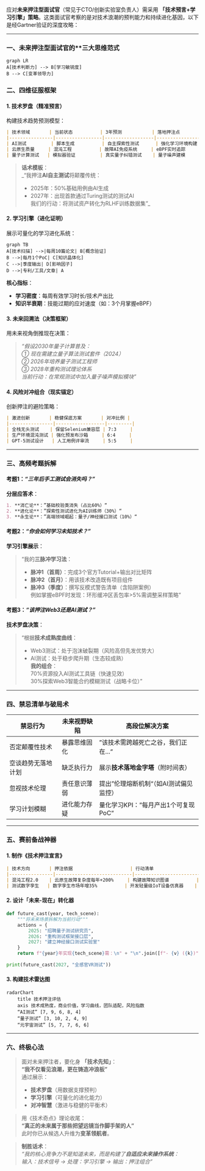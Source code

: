 应对**未来押注型面试官**（常见于CTO/创新实验室负责人）需采用 **「技术预言+学习引擎」策略**。这类面试官考察的是对技术浪潮的预判能力和持续进化基因，以下是经Gartner验证的深度攻略：

---

### 一、未来押注型面试官的**三大思维范式
```mermaid
graph LR
A[技术判断力] --> B[学习敏锐度]
B --> C[变革领导力]
```

### 二、**四维征服框架**
#### 1. **技术罗盘（精准预言）**
构建技术趋势预测模型：
```markdown
| 技术领域       | 当前状态          | 3年预测           | 落地押注点        | 风险对冲策略      |
|----------------|-----------------|------------------|-----------------|-----------------|
| AI测试         | 脚本生成          | 自主探索性测试      | 强化学习环境构建   | 保留人工审查层    |
| 云原生质量     | 混沌工程          | 故障AI免疫系统     | eBPF实时追踪      | 虚拟机冷备方案    |
| 量子计算测试   | 模拟器验证         | 真实量子纠错测试    | 量子噪声建模       | 经典算法降级通路  |
```

> **话术模板**：  
> _“我押注**AI自主测试**将颠覆传统：  
> - 2025年：50%基础用例由AI生成  
> - 2027年：出现首款通过Turing测试的测试AI  
> 我们的行动：将测试资产转化为RLHF训练数据集”_

#### 2. **学习引擎（进化证明）**
展示可量化的学习进化系统：
```mermaid
graph TB
A[技术扫描] -->|每周10篇论文| B[概念验证]
B -->|每月1个PoC| C[知识晶体化]
C -->|季度输出| D[影响因子]
D -->|专利/工具/文章| A
```
**核心指标**：  
- **学习密度**：每周有效学习时长/技术产出比  
- **知识半衰期**：技能过期的应对速度（如：3个月掌握eBPF）

#### 3. **未来回溯法（决策框架）**
用未来视角倒推现在决策：
> _“假设2030年量子计算普及：  
> ① 现在需建立量子算法测试套件（2024）  
> ② 2026年培养量子测试工程师  
> ③ 2028年重构测试理论体系  
> 当前行动：在常规测试中加入量子噪声模拟模块”_

#### 4. **风险对冲组合（现实锚定）**
创新押注的避险策略：
```markdown
| 激进创新       | 稳健保底方案       | 对冲比例 |
|----------------|------------------|---------|
| 全栈无头测试    | 保留Selenium兼容层 | 7:3     |
| 生产环境混沌测试 | 强化预发布沙箱     | 6:4     |
| GPT-5测试设计   | 人工用例评审流     | 5:5     |
```

---

### 三、**高频考题拆解**
#### **考题1**：_“三年后手工测试会消失吗？”_
**分层应答术**：  
```markdown
1. **消亡论**：”基础校验类消失（占比60%）“
2. **进化论**：”探索性测试进化为AI训练师（30%）“
3. **永生论**：”高端领域崛起：量子/神经接口测试（10%）“
```

#### **考题2**：_“你会如何学习未知技术？”_
**学习引擎展示**：  
> “我的**三脉冲学习法**：  
> - **脉冲1（首周）**：完成3个官方Tutorial+输出对比矩阵  
> - **脉冲2（首月）**：用该技术改造既有项目组件  
> - **脉冲3（季度）**：撰写反模式警告清单（含陷阱案例）  
> 例如掌握eBPF时发现：环形缓冲区丢包率>5%需调整采样策略”

#### **考题3**：_“该押注Web3还是AI测试？”_
**技术罗盘决策**：  
> “根据**技术成熟度曲线**：  
> - Web3测试：处于泡沫破裂期（风险高但先发优势大）  
> - AI测试：处于稳步爬升期（生态较成熟）  
> **我的组合**：  
> 70%资源投入AI测试工具链（快速见效）  
> 30%探索Web3智能合约模糊测试（战略卡位）”

---

### 四、**禁忌清单与破局术**
| 禁忌行为           | 未来视野缺陷 | 高段位解决方案                         |
| ------------------ | ------------ | -------------------------------------- |
| 否定颠覆性技术     | 暴露思维固化 | ”该技术需跨越死亡之谷，我们正在...“    |
| 空谈趋势无落地计划 | 缺乏执行力   | 展示**技术落地金字塔**（附时间表）     |
| 忽视技术伦理       | 责任意识薄弱 | 提出”伦理熔断机制“（如AI测试偏见监控） |
| 学习计划模糊       | 进化能力存疑 | 量化学习KPI：”每月产出1个可复现PoC“    |

---

### 五、**赛前备战神器**
#### 1. 制作《技术押注宣言》
```markdown
| 技术方向       | 押注依据                     | 行动清单                  | 退出信号            |
|----------------|----------------------------|-------------------------|-------------------|
| 混沌工程2.0    | 云原生故障复杂度每年+200%     | 构建故障知识图谱          | 主要云厂商内置等效功能 |
| 测试数字孪生   | 数字孪生市场年增35%          | 开发轻量级IoT设备仿真器    | 芯片算力成本未如期下降 |
```

#### 2. 设计「未来-现在」转化器
```python
def future_cast(year, tech_scene):
    """将未来场景拆解为当前行动"""
    actions = {
        2025: "招聘量子测试研究员",
        2026: "重构测试框架接口层",
        2027: "建立神经接口测试实验室"
    }
    return f"{year}年实现{tech_scene}需：\n" + "\n".join([f"- {v} ({k})" for k,v in actions.items() if k <= year])
 
print(future_cast(2027, "全感官VR测试"))
```

#### 3. 构建技术雷达图
```mermaid
radarChart
    title 技术押注评估
    axis 技术成熟度，商业价值，学习曲线，团队适配，风险指数
    “AI测试” [7, 9, 6, 8, 4]
    “量子测试” [3, 10, 2, 4, 9]
    “元宇宙测试” [5, 7, 7, 6, 6]
```

---

### 六、**终极心法**
> 面对未来押注者，要化身 **「技术先知」**：  
> **“我不仅看见浪潮，更在铸造冲浪板”**  
> 通过展示：  
> - **技术罗盘**（用数据支撑预判）  
> - **学习引擎**（可量化的进化能力）  
> - **对冲智慧**（激进与稳健的平衡术）  

> 用《技术奇点》理论收尾：  
> **“真正的未来属于那些把望远镜当作脚手架的人”**  
> 此时你已从候选人升维为**变革领航者**。

> **制胜话术**：  
> *“我的核心竞争力不是知道未来，而是构建了**自适应未来操作系统**：  
> 输入：技术信号 → 处理：学习引擎 → 输出：押注组合”*